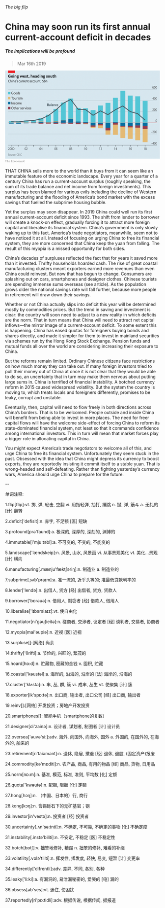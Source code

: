 ###### The big flip

# China may soon run its first annual current-account deficit in decades 

##### The implications will be profound 

> Mar 16th 2019 

![image](images/20190316_ldc522.png) 

THAT CHINA sells more to the world than it buys from it can seem like an immutable feature of the economic landscape. Every year for a quarter of a century China has run a current-account surplus (roughly speaking, the sum of its trade balance and net income from foreign investments). This surplus has been blamed for various evils including the decline of Western manufacturing and the flooding of America’s bond market with the excess savings that fuelled the subprime housing bubble. 

Yet the surplus may soon disappear. In 2019 China could well run its first annual current-account deficit since 1993. The shift from lender to borrower will create a knock-on effect, gradually forcing it to attract more foreign capital and liberalise its financial system. China’s government is only slowly waking up to this fact. America’s trade negotiators, meanwhile, seem not to have noticed it at all. Instead of focusing on urging China to free its financial system, they are more concerned that China keep the yuan from falling. The result of this myopia is a missed opportunity for both sides. 

China’s decades of surpluses reflected the fact that for years it saved more than it invested. Thrifty households hoarded cash. The rise of great coastal manufacturing clusters meant exporters earned more revenues than even China could reinvest. But now that has begun to change. Consumers are splashing out on cars, smartphones and designer clothes. Chinese tourists are spending immense sums overseas (see article). As the population grows older the national savings rate will fall further, because more people in retirement will draw down their savings. 

Whether or not China actually slips into deficit this year will be determined mostly by commodities prices. But the trend in saving and investment is clear: the country will soon need to adjust to a new reality in which deficits are the norm. That in turn means that China will need to attract net capital inflows—the mirror image of a current-account deficit. To some extent this is happening. China has eased quotas for foreigners buying bonds and shares directly, and made it simpler for them to invest in mainland securities via schemes run by the Hong Kong Stock Exchange. Pension funds and mutual funds all over the world are considering increasing their exposure to China. 

But the reforms remain limited. Ordinary Chinese citizens face restrictions on how much money they can take out. If many foreign investors tried to pull their money out of China at once it is not clear that they would be able to do so, an uncertainty that in turn may make them nervous about putting large sums in. China is terrified of financial instability. A botched currency reform in 2015 caused widespread volatility. But the system the country is moving to, which treats locals and foreigners differently, promises to be leaky, corrupt and unstable. 

Eventually, then, capital will need to flow freely in both directions across China’s borders. That is to be welcomed. People outside and inside China will benefit from being able to invest in more places. The need for freer capital flows will have the welcome side-effect of forcing China to reform its state-dominated financial system, not least so that it commands confidence among international investors. This in turn will mean that market forces play a bigger role in allocating capital in China. 

You might expect America’s trade negotiators to welcome all of this, and urge China to free its financial system. Unfortunately they seem stuck in the past. Obsessed with the idea that China might depress its currency to boost exports, they are reportedly insisting it commit itself to a stable yuan. That is wrong-headed and self-defeating. Rather than fighting yesterday’s currency wars, America should urge China to prepare for the future. 

-- 

 单词注释:

1.flip[flip]:vt. 掷, 弹, 轻击, 空翻 vi. 用指轻弹, 抽打, 蹦跳 n. 抛, 弹, 筋斗 a. 无礼的 [计] 翻转 

2.deficit['defisit]:n. 赤字, 不足额 [医] 短缺 

3.profound[prә'faund]:a. 极深的, 深厚的, 深刻的, 渊博的 

4.immutable[i'mju:tәbl]:a. 不可变的, 不变的, 不能变的 

5.landscape['lændskeip]:n. 风景, 山水, 风景画 vi. 从事景观美化 vt. 美化...景观 [计] 横向 

6.manufacturing[.mænju'fæktʃәriŋ]:n. 制造业 a. 制造业的 

7.subprime[ˌsʌb'praɪm]:a. 准一流的, 近乎头等的; 准最低贷款利率的 

8.lender['lendә]:n. 出借人, 贷方 [经] 出借者, 贷方, 贷款人 

9.borrower['bɒrәuә]:n. 借用人, 剽窃者 [经] 借款人, 借用人 

10.liberalise['lɪbərəlaɪz]:vt. 使自由化 

11.negotiator[ni'gәuʃieitә]:n. 磋商者, 交涉者, 议定者 [经] 谈判者, 交易者, 协商者 

12.myopia[mai'әupiә]:n. 近视 [医] 近视 

13.surpluse[]:[网络] 尚余 

14.thrifty['θrifti]:a. 节俭的, 兴旺的, 繁茂的 

15.hoard[hɒ:d]:n. 贮藏物, 密藏的金钱 v. 囤积, 贮藏 

16.coastal['kәustәl]:a. 海岸的, 沿海的, 沿岸的 [法] 海岸的, 沿海的 

17.cluster['klʌstә]:n. 串, 丛, 群, 簇 vi. 成串, 丛生 vt. 使聚集 [计] 簇 

18.exporter[ik'spɒ:tә]:n. 出口商, 输出者, 出口公司 [经] 出口商, 输出者 

19.reinv[]:[网络] 开发投资；房地产开发投资 

20.smartphones[]: 智能手机（smartphone的复数） 

21.designer[di'zainә]:n. 设计者, 谋划者, 制图者 [计] 设计员 

22.oversea['әuvә'si:]:adv. 海外, 向国外, 向海外, 国外 a. 外国的, 在国外的, 在海外的, 舶来的 

23.retirement[ri'taiәmәnt]:n. 退休, 隐居, 撤退 [经] 退休, 退股, (固定资产)报废 

24.commodity[kә'mɒditi]:n. 农产品, 商品, 有用的物品 [经] 商品, 货物, 日用品 

25.norm[nɒ:m]:n. 基准, 模范, 标准, 准则, 平均数 [化] 定额 

26.quota['kwәutә]:n. 配额, 限额 [化] 定额 

27.hong[hɔŋ]:n. （中国、日本的）行, 商行 

28.kong[kɔŋ]:n. 含锡砾石下的无矿基岩；钢 

29.investor[in'vestә]:n. 投资者 [经] 投资者 

30.uncertainty[.ʌn'sә:tnti]:n. 不确定, 不可靠, 不确定的事物 [化] 不确定度 

31.instability[.instә'biliti]:n. 不安定, 不稳定 [医] 不稳定性 

32.botch[bɒtʃ]:v. 拙笨地修补, 糟蹋 n. 拙笨的修补, 难看的补缀 

33.volatility[.vɒlә'tiliti]:n. 挥发性, 挥发度, 轻快, 易变, 短暂 [计] 变更率 

34.differently['difrentli]:adv. 差异, 不同, 各别, 各种 

35.leaky['li:ki]:a. 有漏洞的, 易泄漏秘密的, 爱哭的 [电] 漏的 

36.obsess[әb'ses]:vt. 迷住, 使困扰 

37.reportedly[ri'pɒ:tidli]:adv. 根据传说, 根据传闻, 据报道 

